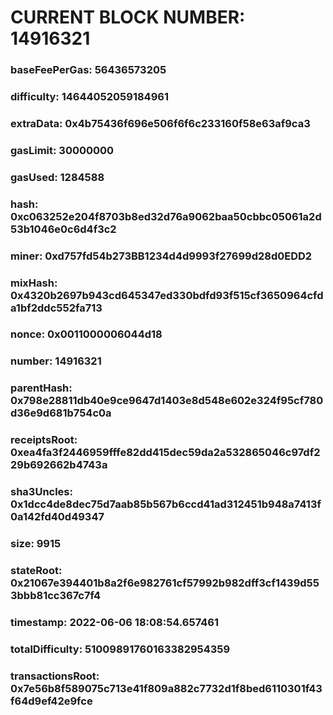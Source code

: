 # CURRENT BLOCK NUMBER: 14916321

### baseFeePerGas: 56436573205
### difficulty: 14644052059184961
### extraData: 0x4b75436f696e506f6f6c233160f58e63af9ca3
### gasLimit: 30000000
### gasUsed: 1284588
### hash: 0xc063252e204f8703b8ed32d76a9062baa50cbbc05061a2d53b1046e0c6d4f3c2
### miner: 0xd757fd54b273BB1234d4d9993f27699d28d0EDD2
### mixHash: 0x4320b2697b943cd645347ed330bdfd93f515cf3650964cfda1bf2ddc552fa713
### nonce: 0x0011000006044d18
### number: 14916321
### parentHash: 0x798e28811db40e9ce9647d1403e8d548e602e324f95cf780d36e9d681b754c0a
### receiptsRoot: 0xea4fa3f2446959fffe82dd415dec59da2a532865046c97df229b692662b4743a
### sha3Uncles: 0x1dcc4de8dec75d7aab85b567b6ccd41ad312451b948a7413f0a142fd40d49347
### size: 9915
### stateRoot: 0x21067e394401b8a2f6e982761cf57992b982dff3cf1439d553bbb81cc367c7f4
### timestamp: 2022-06-06 18:08:54.657461
### totalDifficulty: 51009891760163382954359
### transactionsRoot: 0x7e56b8f589075c713e41f809a882c7732d1f8bed6110301f43f64d9ef42e9fce
